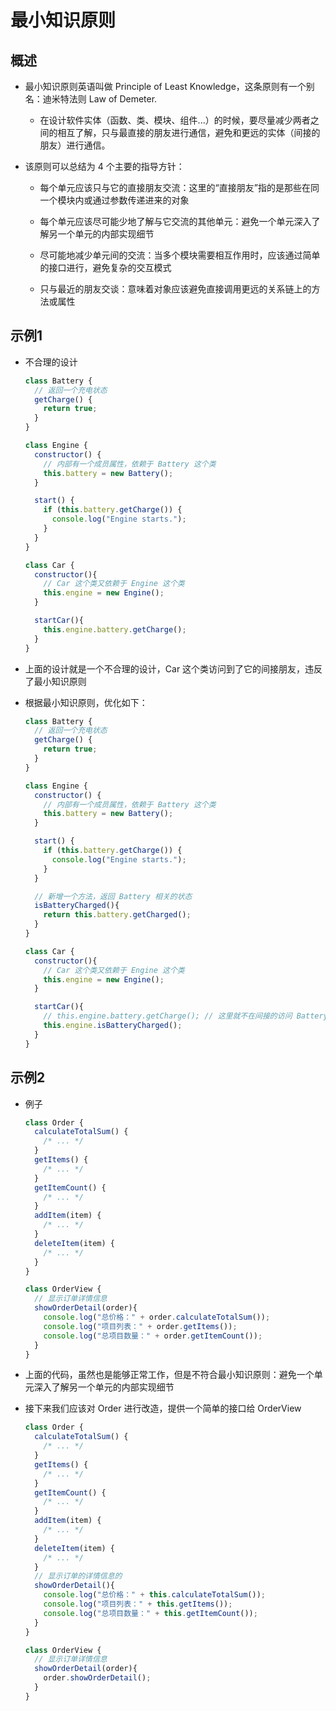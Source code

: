 # 最小知识原则

## 概述

+ 最小知识原则英语叫做 Principle of Least Knowledge，这条原则有一个别名：迪米特法则 Law of Demeter.

  + 在设计软件实体（函数、类、模块、组件...）的时候，要尽量减少两者之间的相互了解，只与最直接的朋友进行通信，避免和更远的实体（间接的朋友）进行通信。

+ 该原则可以总结为 4 个主要的指导方针：

  + 每个单元应该只与它的直接朋友交流：这里的“直接朋友”指的是那些在同一个模块内或通过参数传递进来的对象

  + 每个单元应该尽可能少地了解与它交流的其他单元：避免一个单元深入了解另一个单元的内部实现细节

  + 尽可能地减少单元间的交流：当多个模块需要相互作用时，应该通过简单的接口进行，避免复杂的交互模式

  + 只与最近的朋友交谈：意味着对象应该避免直接调用更远的关系链上的方法或属性

## 示例1

+ 不合理的设计

  ```js
  class Battery {
    // 返回一个充电状态
    getCharge() {
      return true;
    }
  }

  class Engine {
    constructor() {
      // 内部有一个成员属性，依赖于 Battery 这个类
      this.battery = new Battery();
    }

    start() {
      if (this.battery.getCharge()) {
        console.log("Engine starts.");
      }
    }
  }

  class Car {
    constructor(){
      // Car 这个类又依赖于 Engine 这个类
      this.engine = new Engine();
    }

    startCar(){
      this.engine.battery.getCharge();
    }
  }
  ```

+ 上面的设计就是一个不合理的设计，Car 这个类访问到了它的间接朋友，违反了最小知识原则

+ 根据最小知识原则，优化如下：

  ```js
  class Battery {
    // 返回一个充电状态
    getCharge() {
      return true;
    }
  }

  class Engine {
    constructor() {
      // 内部有一个成员属性，依赖于 Battery 这个类
      this.battery = new Battery();
    }

    start() {
      if (this.battery.getCharge()) {
        console.log("Engine starts.");
      }
    }

    // 新增一个方法，返回 Battery 相关的状态
    isBatteryCharged(){
      return this.battery.getCharged();
    }
  }

  class Car {
    constructor(){
      // Car 这个类又依赖于 Engine 这个类
      this.engine = new Engine();
    }

    startCar(){
      // this.engine.battery.getCharge(); // 这里就不在间接的访问 Battery 类
      this.engine.isBatteryCharged();
    }
  }
  ```

## 示例2

+ 例子

  ```js
  class Order {
    calculateTotalSum() {
      /* ... */
    }
    getItems() {
      /* ... */
    }
    getItemCount() {
      /* ... */
    }
    addItem(item) {
      /* ... */
    }
    deleteItem(item) {
      /* ... */
    }
  }

  class OrderView {
    // 显示订单详情信息
    showOrderDetail(order){
      console.log("总价格：" + order.calculateTotalSum());
      console.log("项目列表：" + order.getItems());
      console.log("总项目数量：" + order.getItemCount());
    }
  }
  ```

+ 上面的代码，虽然也是能够正常工作，但是不符合最小知识原则：避免一个单元深入了解另一个单元的内部实现细节

+ 接下来我们应该对 Order 进行改造，提供一个简单的接口给 OrderView

  ```js
  class Order {
    calculateTotalSum() {
      /* ... */
    }
    getItems() {
      /* ... */
    }
    getItemCount() {
      /* ... */
    }
    addItem(item) {
      /* ... */
    }
    deleteItem(item) {
      /* ... */
    }
    // 显示订单的详情信息的
    showOrderDetail(){
      console.log("总价格：" + this.calculateTotalSum());
      console.log("项目列表：" + this.getItems());
      console.log("总项目数量：" + this.getItemCount());
    }
  }

  class OrderView {
    // 显示订单详情信息
    showOrderDetail(order){
      order.showOrderDetail();
    }
  }
  ```
